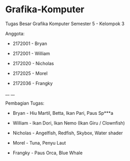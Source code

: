 # Grafika-Komputer
Tugas Besar Grafika Komputer Semester 5 - Kelompok 3


Anggota:

- 2172001 - Bryan

- 2172001 - William

- 2172020 - Nicholas

- 2172025 - Morel

- 2172036 - Frangky

__
__

Pembagian Tugas:

- Bryan - Hiu Martil, Betta, Ikan Pari, Paus Sp***a

- William - Ikan Dori, Ikan Nemo (Ikan Giru / Clownfish)

- Nicholas - Angelfish, Redfish, Skybox, Water shader

- Morel - Tuna, Penyu Laut

- Frangky - Paus Orca, Blue Whale
